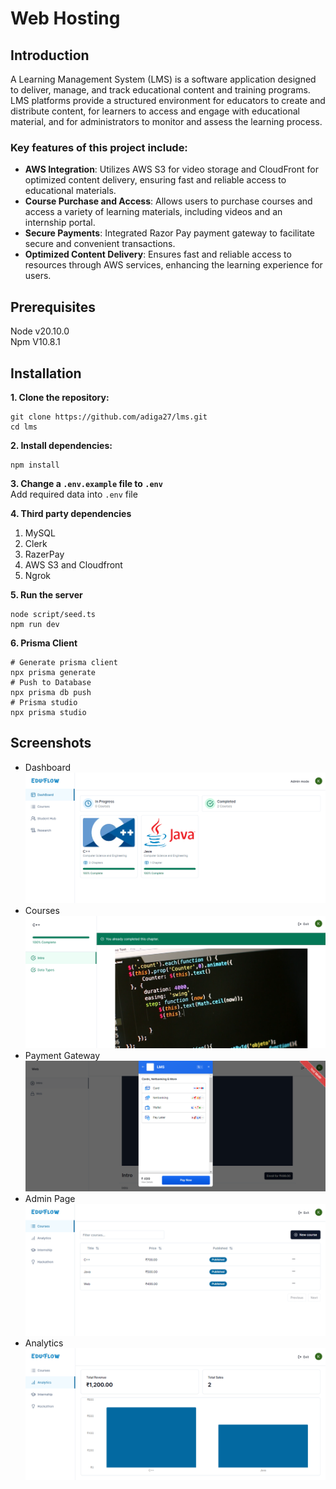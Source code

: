 # Web Hosting

## Introduction
A Learning Management System (LMS) is a software application designed to deliver, manage, and track educational content and training programs. LMS platforms provide a structured environment for educators to create and distribute content, for learners to access and engage with educational material, and for administrators to monitor and assess the learning process.

### Key features of this project include:

* **AWS Integration**: Utilizes AWS S3 for video storage and CloudFront for optimized content delivery, ensuring fast and reliable access to educational materials.
* **Course Purchase and Access**: Allows users to purchase courses and access a variety of learning materials, including videos and an internship portal.
* **Secure Payments**: Integrated Razor Pay payment gateway to facilitate secure and convenient transactions.
* **Optimized Content Delivery**: Ensures fast and reliable access to resources through AWS services, enhancing the learning experience for users.

## Prerequisites
Node v20.10.0\
Npm V10.8.1

## Installation
**1. Clone the repository:**
```
git clone https://github.com/adiga27/lms.git
cd lms
```
**2. Install dependencies:**
```
npm install
```
**3. Change a `.env.example` file to `.env`**\
Add required data into `.env` file

**4. Third party dependencies**
1. MySQL
2. Clerk
3. RazerPay
4. AWS S3 and Cloudfront
5. Ngrok

**5. Run the server**
```
node script/seed.ts
npm run dev
```

**6. Prisma Client**
```
# Generate prisma client
npx prisma generate
# Push to Database
npx prisma db push
# Prisma studio
npx prisma studio
```

## Screenshots
* Dashboard
![alt text](./public/readme/dashboard.png)
* Courses
![alt text](./public/readme/course.png)
* Payment Gateway
![alt text](./public/readme/payment.png)
* Admin Page
![alt text](./public/readme/admin.png)
* Analytics
![alt text](./public/readme/analytics.png)